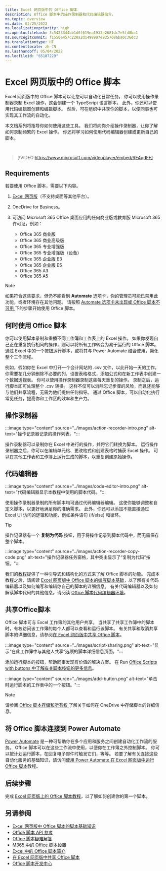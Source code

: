 ```yaml
---
title: Excel 网页版中的 Office 脚本
description: Office 脚本中的操作录制器和代码编辑器简介。
ms.topic: overview
ms.date: 02/25/2022
ms.localizationpriority: high
ms.openlocfilehash: 3c5423344bb1d0f619ea1933a2681dc7e5fd8ba1
ms.sourcegitcommit: f1550e457c220a2d1498907e925768aba0c36dc3
ms.translationtype: HT
ms.contentlocale: zh-CN
ms.lasthandoff: 05/04/2022
ms.locfileid: "65187229"
---
```

# <a name="office-scripts-in-excel-on-the-web"></a>Excel 网页版中的 Office 脚本

Excel 网页版中的 Office 脚本可以让您可以自动化日常任务。 你可以使用操作录制器录制 Excel 操作，这会创建一个 TypeScript 语言脚本。 此外，你还可以使用代码编辑器创建和编辑脚本。 然后，可在组织中共享你的脚本，以便同事也可实现其工作流的自动化。

本文档系列将指导你如何使用这些工具。 我们将向你介绍操作录制器，让你了解如何录制频繁的 Excel 操作。 你还将学习如何使用代码编辑器创建或更新自己的脚本。

<br>

> [!VIDEO https://www.microsoft.com/videoplayer/embed/RE4qdFF]

## <a name="requirements"></a>Requirements

若要使用 Office 脚本，需要以下内容。

1. [Excel 网页版](https://www.office.com/launch/excel)（不支持桌面等其他平台）。
1. OneDrive for Business。
1. 可访问 Microsoft 365 Office 桌面应用的任何商业版或教育版 Microsoft 365 许可证，例如：

    - Office 365 商业版
    - Office 365 商业高级版
    - Office 365 专业增强版
    - Office 365 专业增强版（设备）
    - Office 365 企业版 E3
    - Office 365 企业版 E5
    - Office 365 A3
    - Office 365 A5

> [!NOTE]
> 如果符合这些要求，但仍不能看到 **Automate** 选项卡，你的管理员可能已禁用此功能，或者环境存在其他问题。 请按照 [Automate 选项卡未出现或 Office 脚本不可用 ](../testing/troubleshooting.md#automate-tab-not-appearing-or-office-scripts-unavailable) 下的步骤开始使用 Office 脚本。

## <a name="when-to-use-office-scripts"></a>何时使用 Office 脚本

你可以使用脚本录制和重播不同工作簿和工作表上的 Excel 操作。 如果你发现自己正在重复执行相同的操作，则可以将所有工作转变为易于运行的 Office 脚本。 通过 Excel 中的一个按钮运行脚本，或将其与 Power Automate 结合使用，简化整个工作流程。

例如，假如你在 Excel 中打开一个会计网站的 .csv 文件，以此开始一天的工作。 你需要花几分钟删除不必要的列，设置表格格式，添加公式和在新工作表中创建一个数据透视表。 你可以使用操作录制器录制这些每天重复的操作。 录制之后，运行脚本即可处理整个 .csv 转换。 这样不仅可以消除忘记步骤的风险，而且还能够与他们共享流程，无需为他们提供任何指导。 通过 Office 脚本，可以自动化执行常见任务，提高你和工作区的效率和生产力。

## <a name="action-recorder"></a>操作录制器

:::image type="content" source="../images/action-recorder-intro.png" alt-text="操作记录器记录的操作列表。":::

操作录制器可以录制你在 Excel 中进行的操作，并将它们转换为脚本。 运行操作录制器之后，你可以在编辑单元格、更改格式和创建表格时捕获 Excel 操作。 可以在其他工作表和工作簿上运行生成的脚本，以重复创建原始操作。

## <a name="code-editor"></a>代码编辑器

:::image type="content" source="../images/code-editor-intro.png" alt-text="代码编辑器显示本教程中使用的脚本代码。":::

使用操作录制器录制的所有脚本均可通过代码编辑器编辑。 这使你能够调整和自定义脚本，以更好地满足你的准确需求。 此外，你还可以添加不能直接通过 Excel UI 访问的逻辑和功能，例如条件语句 (if/else) 和循环。

> [!TIP]
> 操作记录器有一个 **复制为代码** 按钮，用于将操作记录到脚本代码中，而无需保存整个脚本。
>
> :::image type="content" source="../images/action-recorder-copy-code.png" alt-text="操作记录器任务窗格，其中突出显示了“复制为代码”按钮。":::

我们的[教程](../tutorials/excel-tutorial.md)提供了一种引导式和结构化的方式来了解 Office 脚本的功能。 完成本教程之后，请阅读 [Excel 网页版中 Office 脚本的编写脚本基础](../develop/scripting-fundamentals.md)，以了解有关代码编辑器以及如何编写和编辑你自己的脚本的详细信息。 有关代码编辑器以及如何解读脚本代码的其他信息，请阅读 [Office 脚本代码编辑器环境](code-editor-environment.md)。

## <a name="share-office-scripts"></a>共享Office脚本

Office 脚本可与 Excel 工作簿的其他用户共享。 当共享了共享工作簿中的脚本时，有权访问该工作簿的每个人都可以查看和运行该脚本。 有关共享和取消共享脚本的详细信息，请参阅[在 Excel 网页版中共享 Office 脚本](https://support.microsoft.com/office/226eddbc-3a44-4540-acfe-fccda3d1122b)。

:::image type="content" source="../images/script-sharing.png" alt-text="显示“在此工作簿中与其他人共享”选项的脚本详细信息页面。":::

添加运行脚本的按钮，帮助同事发现有价值的解决方案。 在 Run [Office Scripts with buttons 中了解有关脚本按钮的更多信息](../develop/script-buttons.md)。

:::image type="content" source="../images/add-button.png" alt-text="单击时运行脚本的工作表中的一个按钮。":::

> [!NOTE]
> 请参阅 [ Office 脚本存储和所有权 ](script-storage.md) 了解关于如何在 OneDrive 中存储脚本的详细信息。

## <a name="connect-office-scripts-to-power-automate"></a>将 Office 脚本连接到 Power Automate

[Power Automate](https://flow.microsoft.com/) 是一种可帮助你在多个应用和服务之间创建自动化工作流的服务。 Office 脚本可以在这些工作流中使用，以便你在工作簿之外控制脚本。 你可以按计划运行脚本，在回复电子邮件时触发它们，等等。 若要了解有关连接这些自动化服务的基础知识，请访问[使用 Power Automate 在 Excel 网页版中运行 Office 脚本](../tutorials/excel-power-automate-manual.md)教程。

## <a name="next-steps"></a>后续步骤

完成 [Excel 网页版上的 Office 脚本教程](../tutorials/excel-tutorial.md)，以了解如何创建你的第一个脚本。

## <a name="see-also"></a>另请参阅

- [Excel 网页版中 Office 脚本的脚本基础知识](../develop/scripting-fundamentals.md)
- [Office 脚本 API 参考](/javascript/api/office-scripts/overview)
- [Office 脚本疑难解答](../testing/troubleshooting.md)
- [M365 中的 Office 脚本设置](https://support.office.com/article/office-scripts-settings-in-m365-19d3c51a-6ca2-40ab-978d-60fa49554dcf)
- [Excel 中的 Office 脚本简介](https://support.microsoft.com/office/9fbe283d-adb8-4f13-a75b-a81c6baf163a)
- [在 Excel 网页版中共享 Office 脚本](https://support.microsoft.com/office/226eddbc-3a44-4540-acfe-fccda3d1122b)
- [Office 脚本开发中心](https://developer.microsoft.com/office-scripts)
